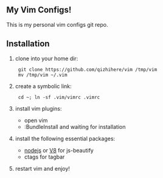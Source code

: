 ## My Vim Configs!
This is my personal vim configs git repo.

## Installation
1. clone into your home dir:

		git clone https://github.com/qizhihere/vim /tmp/vim
	    mv /tmp/vim ~/.vim

2. create a symbolic link: 
		
		cd ~; ln -sf .vim/vimrc .vimrc

3. install vim plugins:
    * open vim
    * :BundleInstall and waiting for installation

4. install the following essential packages:
    * [nodejs](http://nodejs.org/) or [V8](http://code.google.com/p/v8/) for js-beautify
    * ctags for tagbar

5. restart vim and enjoy!

